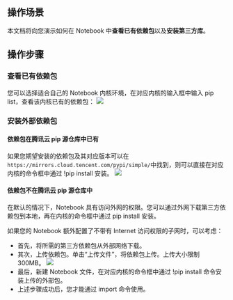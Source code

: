 ## 操作场景
本文档将向您演示如何在 Notebook 中**查看已有依赖包**以及**安装第三方库**。

## 操作步骤
### 查看已有依赖包
您可以选择适合自己的 Notebook 内核环境，在对应内核的输入框中输入 pip list，查看该内核已有的依赖包：
![](https://main.qcloudimg.com/raw/37bd8d81d32d3efbd90732a92e90591d.png)

### 安装外部依赖包
#### 依赖包在腾讯云 pip 源仓库中已有
如果您期望安装的依赖包及其对应版本可以在```https://mirrors.cloud.tencent.com/pypi/simple/```中找到，则可以直接在对应内核的命令框中通过 !pip install 安装。
![](https://main.qcloudimg.com/raw/60f0fd0320a0fc98b780637ea42bd493.png)

#### 依赖包不在腾讯云 pip 源仓库中
在默认的情况下，Notebook 具有访问外网的权限。您可以通过外网下载第三方依赖包到本地，再在内核的命令框中通过 pip install 安装。

如果您的 Notebook 额外配置了不带有 Internet 访问权限的子网时，可以考虑：
- 首先，将所需的第三方依赖包从外部网络下载。
- 其次，上传依赖包。单击“上传文件”，将依赖包上传。上传大小限制300MB。
![](https://main.qcloudimg.com/raw/9f79c6a00fe9749277d075c3c25124e9.png)
- 最后，新建 Notebook 文件，在对应内核的命令框中通过 !pip install 命令安装上传的外部包。
- 上述步骤成功后，您才能通过 import 命令使用。  


